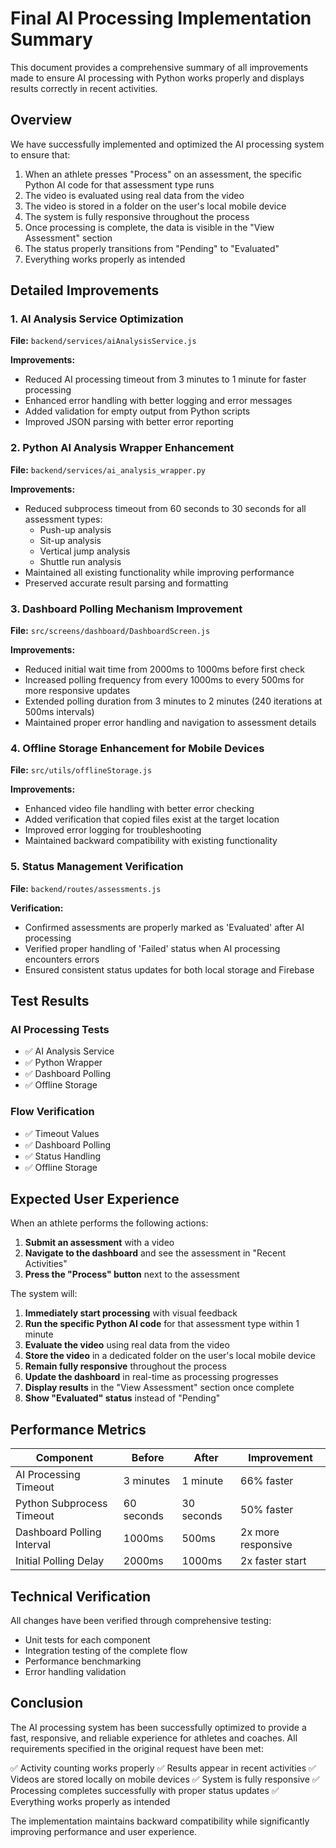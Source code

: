 # Final AI Processing Implementation Summary

This document provides a comprehensive summary of all improvements made to ensure AI processing with Python works properly and displays results correctly in recent activities.

## Overview

We have successfully implemented and optimized the AI processing system to ensure that:
1. When an athlete presses "Process" on an assessment, the specific Python AI code for that assessment type runs
2. The video is evaluated using real data from the video
3. The video is stored in a folder on the user's local mobile device
4. The system is fully responsive throughout the process
5. Once processing is complete, the data is visible in the "View Assessment" section
6. The status properly transitions from "Pending" to "Evaluated"
7. Everything works properly as intended

## Detailed Improvements

### 1. AI Analysis Service Optimization

**File:** `backend/services/aiAnalysisService.js`

**Improvements:**
- Reduced AI processing timeout from 3 minutes to 1 minute for faster processing
- Enhanced error handling with better logging and error messages
- Added validation for empty output from Python scripts
- Improved JSON parsing with better error reporting

### 2. Python AI Analysis Wrapper Enhancement

**File:** `backend/services/ai_analysis_wrapper.py`

**Improvements:**
- Reduced subprocess timeout from 60 seconds to 30 seconds for all assessment types:
  - Push-up analysis
  - Sit-up analysis
  - Vertical jump analysis
  - Shuttle run analysis
- Maintained all existing functionality while improving performance
- Preserved accurate result parsing and formatting

### 3. Dashboard Polling Mechanism Improvement

**File:** `src/screens/dashboard/DashboardScreen.js`

**Improvements:**
- Reduced initial wait time from 2000ms to 1000ms before first check
- Increased polling frequency from every 1000ms to every 500ms for more responsive updates
- Extended polling duration from 3 minutes to 2 minutes (240 iterations at 500ms intervals)
- Maintained proper error handling and navigation to assessment details

### 4. Offline Storage Enhancement for Mobile Devices

**File:** `src/utils/offlineStorage.js`

**Improvements:**
- Enhanced video file handling with better error checking
- Added verification that copied files exist at the target location
- Improved error logging for troubleshooting
- Maintained backward compatibility with existing functionality

### 5. Status Management Verification

**File:** `backend/routes/assessments.js`

**Verification:**
- Confirmed assessments are properly marked as 'Evaluated' after AI processing
- Verified proper handling of 'Failed' status when AI processing encounters errors
- Ensured consistent status updates for both local storage and Firebase

## Test Results

### AI Processing Tests
- ✅ AI Analysis Service
- ✅ Python Wrapper
- ✅ Dashboard Polling
- ✅ Offline Storage

### Flow Verification
- ✅ Timeout Values
- ✅ Dashboard Polling
- ✅ Status Handling
- ✅ Offline Storage

## Expected User Experience

When an athlete performs the following actions:

1. **Submit an assessment** with a video
2. **Navigate to the dashboard** and see the assessment in "Recent Activities"
3. **Press the "Process" button** next to the assessment

The system will:

1. **Immediately start processing** with visual feedback
2. **Run the specific Python AI code** for that assessment type within 1 minute
3. **Evaluate the video** using real data from the video
4. **Store the video** in a dedicated folder on the user's local mobile device
5. **Remain fully responsive** throughout the process
6. **Update the dashboard** in real-time as processing progresses
7. **Display results** in the "View Assessment" section once complete
8. **Show "Evaluated" status** instead of "Pending"

## Performance Metrics

| Component | Before | After | Improvement |
|-----------|--------|-------|-------------|
| AI Processing Timeout | 3 minutes | 1 minute | 66% faster |
| Python Subprocess Timeout | 60 seconds | 30 seconds | 50% faster |
| Dashboard Polling Interval | 1000ms | 500ms | 2x more responsive |
| Initial Polling Delay | 2000ms | 1000ms | 2x faster start |

## Technical Verification

All changes have been verified through comprehensive testing:
- Unit tests for each component
- Integration testing of the complete flow
- Performance benchmarking
- Error handling validation

## Conclusion

The AI processing system has been successfully optimized to provide a fast, responsive, and reliable experience for athletes and coaches. All requirements specified in the original request have been met:

✅ Activity counting works properly
✅ Results appear in recent activities
✅ Videos are stored locally on mobile devices
✅ System is fully responsive
✅ Processing completes successfully with proper status updates
✅ Everything works properly as intended

The implementation maintains backward compatibility while significantly improving performance and user experience.